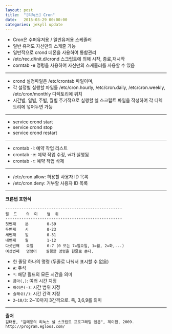 ```yaml
---
layout: post
title:  "[리눅스] Cron"
date:   2015-03-29 00:00:00
categories: jekyll update
---
```


* Cron은 수퍼유저용 / 일반유저용 스케줄러
* 일반 유저도 자신만의 스케줄 가능
* 일반적으로 crond 데몬을 사용하여 통합관리
* /etc/rec.d/init.d/crond 스크립트에 의해 시작, 종료,재시작
* corntab -e 명령을 사용하여 자신만의 스케줄러를 사용할 수 있음

---

* crond 설정파일은 /etc/crontab 파일이며,
* 각 설정별 실행할 파일들 /etc/cron.hourly, /etc/cron.daily, /etc/cron.weekly, /etc/cron/monthly 디렉토리에 위치
* 시간별, 일별, 주별, 월별 주기적으로 실행할 쉘 스크립트 파일을 작성하여 각 디렉토리에 넣어두면 가능

---

* service crond start
* service crond stop
* service crond restart

---

* crontab -l: 예약 작업 리스트
* crontab -e: 예약 작업 수정, vi가 실행됨
* crontab -r: 예약 작업 삭제

---

* /etc/cron.allow: 허용할 사용자 ID 목록
* /etc/cron.deny: 거부할 사용자 ID 목록

---

**크론탭 표현식**  

    ---------------------------------------------------
    필  드    의  미    범  위
    ---------------------------------------------------
    첫번째    분        0-59
    두번째    시        0-23
    세번째    일        0-31
    네번째    월        1-12
    다섯번째   요일      0-7 (0 또는 7=일요일, 1=월, 2=화,...)
    여섯번째   명령어    실행할 명령을 한줄로 쓴다.


* 한 줄당 하나의 명령 (두줄로 나눠서 표시할 수 없음)
* `#`: 주석
* `*`: 해당 필드의 모든 시간을 의미
* `콤마(,)`: 여러 시간 지정
* `하이픈(-)`: 시간 범위 지정
* `슬래쉬(/)`: 시간 간격 지정
* `2~10/3`: 2~10까지 3간격으로. 즉, 3,6,9를 의미

---

**출처**  
`김태용, "김태용의 리눅스 쉘 스크립트 프로그래밍 입문", 제이펍, 2009.`
`http://program.egloos.com/`